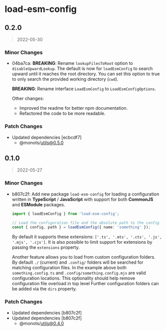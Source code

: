 # load-esm-config

## 0.2.0

> 2022-05-30

### Minor Changes

- 04ba7ca: **BREAKING**: Rename `lookupFilesToRoot` option to `disableUpwardLookup`. The default is now for `loadEsmConfig` to search upward until it reaches the root directory. You can set this option to true to only search the provided working directory (`cwd`).

  **BREAKING**: Rename interface `LoadEsmConfig` to `LoadEsmConfigOptions`.

  Other changes:

  - Improved the readme for better npm documentation.
  - Refactored the code to be more readable.

### Patch Changes

- Updated dependencies [ecbcdf7]
  - @monots/utils@0.5.0

## 0.1.0

> 2022-05-27

### Minor Changes

- b807c2f: Add new package `load-esm-config` for loading a configuration written in **TypeScript** / **JavaScript** with support for both **CommonJS** and **ESModule** packages.

  ```ts
  import { loadEsmConfig } from 'load-esm-config';

  // Load the configuration file and the absolute path to the config file.
  const { config, path } = loadEsmConfig({ name: 'something' });
  ```

  By default it supports these extensions: `['.ts', '.mts', '.cts', '.js', '.mjs', '.cjs']`. It is also possible to limit support for extensions by passing the `extensions` property.

  Another feature allows you to load from custom configuration folders. By default `./` (current) and `.config/` folders will be searched for matching configuration files. In the example above both `something.config.ts` and `.config/something.config.mjs` are valid configuration locations. This optionality should help remove configuration file overload in top level Further configuration folders can be added via the `dirs` property.

### Patch Changes

- Updated dependencies [b807c2f]
- Updated dependencies [b807c2f]
  - @monots/utils@0.4.0
